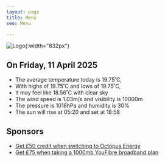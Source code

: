```yaml
---
layout: page
title: Menu
seo: Menu

---
```


![Logo](/images/logo.jpg){:width="832px"}

<!-- weather_marker starts -->
## On Friday, 11 April 2025

- The average temperature today is 19.75˚C,
- With highs of 19.75˚C and lows of 19.75˚C,
- It may feel like 18.56˚C with clear sky
- The wind speed is 1.03m/s and visibility is 10000m
- The pressure is 1018hPa and humidity is 30%
- The sun will rise at 05:20 and set at 18:58

<!-- weather_marker ends -->

## Sponsors

- [Get £50 credit when switching to Octopus Energy](https://bit.ly/3oD1nnS)
- [Get £75 when taking a 1000mb YouFibre broadband plan](https://aklam.io/91zWhU?)



